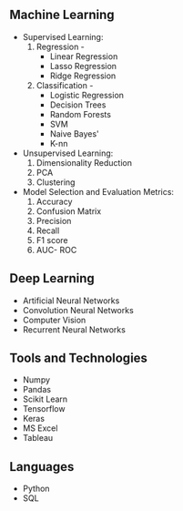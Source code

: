 ## Machine Learning
* Supervised Learning:
  1. Regression - 
     * Linear Regression
     * Lasso Regression
     * Ridge Regression
  2. Classification -
     * Logistic Regression
     * Decision Trees
     * Random Forests
     * SVM
     * Naive Bayes'
     * K-nn
 * Unsupervised Learning:
   1. Dimensionality Reduction
   2. PCA
   3. Clustering
 * Model Selection and Evaluation Metrics:
   1. Accuracy
   2. Confusion Matrix
   3. Precision 
   4. Recall
   5. F1 score
   6. AUC- ROC
   
 ## Deep Learning
 * Artificial Neural Networks
 * Convolution Neural Networks
 * Computer Vision
 * Recurrent Neural Networks
 
 ## Tools and Technologies
 * Numpy
 * Pandas
 * Scikit Learn
 * Tensorflow
 * Keras
 * MS Excel
 * Tableau
 
 ## Languages
 * Python
 * SQL

